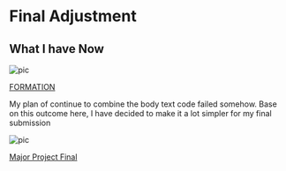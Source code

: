 # Final Adjustment
## What I have Now

![pic](https://wwsiyang.github.io/CODEWORD/SKO/Week_12/week12.gif)

[FORMATION](https://wwsiyang.github.io/CODEWORD/SKO/Week_12/Textparticle_customised_formation_121020_4)

My plan of continue to combine the body text code failed somehow. Base on this outcome here, I have decided to make it a lot simpler for my final submission  

![pic](https://wwsiyang.github.io/CODEWORD/images/dp.gif)

[Major Project Final](https://wwsiyang.github.io/CODEWORD/SKO/Final_Assignment/Textparticle_151020_rain_1/)

